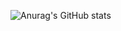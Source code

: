 ![Anurag's GitHub stats](https://github-readme-stats.vercel.app/apilucasmedeiosb&theme=dark&show_icons=true)
